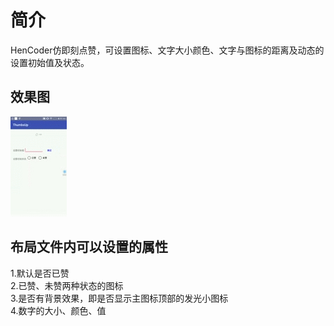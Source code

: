 # 简介
HenCoder仿即刻点赞，可设置图标、文字大小颜色、文字与图标的距离及动态的设置初始值及状态。

## 效果图
![](https://github.com/maruihi/ThumbsUpPractice/blob/master/result.gif)

## 布局文件内可以设置的属性
1.默认是否已赞<br>
2.已赞、未赞两种状态的图标<br>
3.是否有背景效果，即是否显示主图标顶部的发光小图标<br>
4.数字的大小、颜色、值<br>

